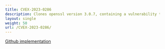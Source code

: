 ```yaml
---
title: CVEX-2023-0286
description: Clones openssl version 3.0.7, containing a vulnerability that attributes the wrong variable type (ASN1_TYPE rather than ASN1_STRING) to a x509 address, allowing elevation of privilege.
layout: single
weight: 50
url: /CVEX-2023-0286/
---
```


[Github implementation](https://github.com/ucsb-seclab/cvex-xplor/tree/main/CVEX-2023-0286)